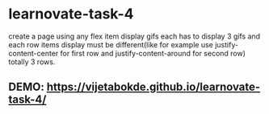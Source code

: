 # learnovate-task-4
create a page using any flex item display gifs each has to display 3 gifs and each row items display must be different(like for example use justify-content-center for first row and justify-content-around for second row) totally 3 rows.

## DEMO: https://vijetabokde.github.io/learnovate-task-4/
